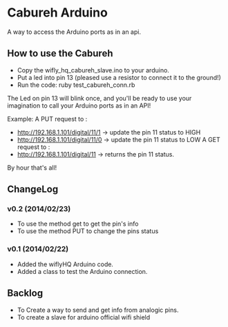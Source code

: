 # Cabureh Arduino
A way to access the Arduino ports as in an api.

## How to use the Cabureh
 * Copy the wifly_hq_cabureh_slave.ino to your arduino.
 * Put a led into pin 13 (pleased use a resistor to connect it to the ground!)
 * Run the code:
  ruby test_cabureh_conn.rb

The Led on pin 13 will blink once, and you'll be ready to use your imagination to call your Arduino ports as in an API!

Example:
 A PUT request to : 
 * http://192.168.1.101/digital/11/1 -> update the pin 11 status to HIGH
 * http://192.168.1.101/digital/11/0 -> update the pin 11 status to LOW
 A GET request to : 
 * http://192.168.1.101/digital/11 -> returns the pin 11 status. 

By hour that's all! 

## ChangeLog

###  v0.2 (2014/02/23)
 * To use the method get to get the pin's info
 * To use the method PUT to change the pins status

###  v0.1 (2014/02/22)
 * Added the wiflyHQ Arduino code.
 * Added a class to test the Arduino connection.
 
## Backlog
 * To Create a way to send and get info from analogic pins.
 * To create a slave for arduino official  wifi shield 
 
